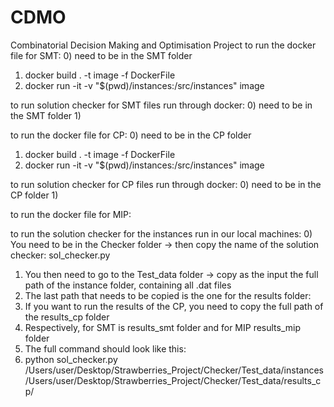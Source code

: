 # CDMO
Combinatorial Decision Making and Optimisation Project 
to run the docker file for SMT:
0) need to be in the SMT folder
1) docker build . -t image -f DockerFile
2) docker run -it -v "$(pwd)/instances:/src/instances" image

to run solution checker for SMT files run through docker:
0) need to be in the SMT folder
1) 

to run the docker file for CP:
0) need to be in the CP folder
1) docker build . -t image -f DockerFile
2) docker run -it -v "$(pwd)/instances:/src/instances" image

to run solution checker for CP files run through docker:
0) need to be in the CP folder
1) 

to run the docker file for MIP:

to run the solution checker for the instances run in our local machines: 
0) You need to be in the Checker folder -> then copy the name of the solution checker: sol_checker.py
1) You then need to go to the Test_data folder -> copy as the input the full path of the instance folder, 
containing all .dat files
2) The last path that needs to be copied is the one for the results folder:
3) If you want to run the results of the CP, you need to copy the full path of the results_cp folder
4) Respectively, for SMT is results_smt folder and for MIP results_mip folder
5) The full command should look like this:
6) python sol_checker.py /Users/user/Desktop/Strawberries_Project/Checker/Test_data/instances /Users/user/Desktop/Strawberries_Project/Checker/Test_data/results_cp/
